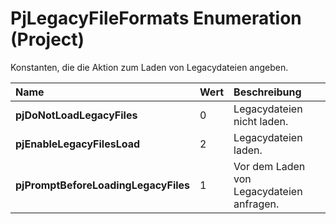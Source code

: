 
# PjLegacyFileFormats Enumeration (Project)

Konstanten, die die Aktion zum Laden von Legacydateien angeben.



|**Name**|**Wert**|**Beschreibung**|
|:-----|:-----|:-----|
|**pjDoNotLoadLegacyFiles**|0|Legacydateien nicht laden.|
|**pjEnableLegacyFilesLoad**|2|Legacydateien laden.|
|**pjPromptBeforeLoadingLegacyFiles**|1|Vor dem Laden von Legacydateien anfragen.|
